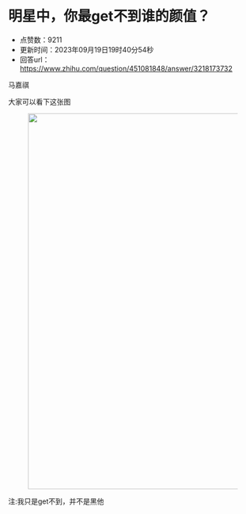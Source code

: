 # 明星中，你最get不到谁的颜值？
- 点赞数：9211
- 更新时间：2023年09月19日19时40分54秒
- 回答url：https://www.zhihu.com/question/451081848/answer/3218173732
<body>
 <p data-pid="6rzw-rca">马嘉祺</p>
 <p data-pid="6l0QY7j0">大家可以看下这张图</p>
 <figure data-size="normal">
  <img src="https://picx.zhimg.com/50/v2-3f175986c61bf67d494aa5f019ea982e_720w.jpg?source=1940ef5c" data-rawwidth="758" data-rawheight="1163" data-size="normal" data-original-token="v2-f96b98ba270982040e71de375537ae3b" data-default-watermark-src="https://pic1.zhimg.com/50/v2-1bff506fdae702b0122392b5b79ec8ec_720w.jpg?source=1940ef5c" class="origin_image zh-lightbox-thumb" width="758" data-original="https://pic1.zhimg.com/v2-3f175986c61bf67d494aa5f019ea982e_r.jpg?source=1940ef5c">
 </figure>
 <p data-pid="j9hY0lrI">注:我只是get不到，并不是黑他</p>
</body>